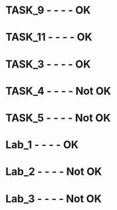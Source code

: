 # TASK_9 - - - - OK
# TASK_11 - - - - OK
# TASK_3 - - - - OK
# TASK_4 - - - - Not OK
# TASK_5 - - - - Not OK
#
#
# Lab_1 - - - - OK
# Lab_2 - - - - Not OK
# Lab_3 - - - - Not OK
